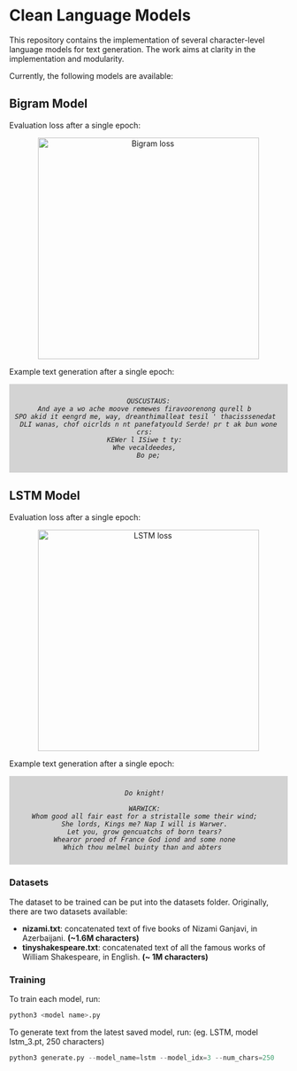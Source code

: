 # Clean Language Models
This repository contains the implementation of several character-level language models for text generation. The work aims at clarity in the implementation and modularity.  

Currently, the following models are available:

## **Bigram Model**

Evaluation loss after a single epoch:
<div align="center">
  <img src="https://github.com/meraccos/nizami/blob/main/losses/bigram.svg" alt="Bigram loss" width="400" height="400">
</div>

Example text generation after a single epoch:

<span style="background-color: lightgray; padding: 10px; display: block; text-align: center;">
  <i>
    
    QUSCUSTAUS:
    And aye a wo ache moove remewes firavoorenong qurell b  
    SPO akid it eengrd me, way, dreanthimalleat tesil ' thacisssenedat  
    DLI wanas, chof oicrlds n nt panefatyould Serde! pr t ak bun wone crs:  
    KEWer l ISiwe t ty:  
    Whe vecaldeedes,  
    Bo pe;
  </i>
</span>

## **LSTM Model**

Evaluation loss after a single epoch:
<div align="center">
  <img src="https://github.com/meraccos/nizami/blob/main/losses/lstm.svg" alt="LSTM loss" width="400" height="400">
</div>

Example text generation after a single epoch:

<span style="background-color: lightgray; padding: 10px; display: block; text-align: center;">
  <i>
    
    Do knight!  
      
    WARWICK:  
    Whom good all fair east for a stristalle some their wind;  
    She lords, Kings me? Nap I will is Warwer.  
    Let you, grow gencuatchs of born tears?  
    Whearor proed of France God iond and some none  
    Which thou melmel buinty than and abters   
  </i>
</span>

### Datasets
The dataset to be trained can be put into the datasets folder. Originally, there are two datasets available:
* **nizami.txt**: concatenated text of five books of Nizami Ganjavi, in Azerbaijani. **(~1.6M characters)**
* **tinyshakespeare.txt**: concatenated text of all the famous works of William Shakespeare, in English. **(~ 1M characters)**


### Training
To train each model, run:
```python
python3 <model name>.py
```

To generate text from the latest saved model, run: (eg. LSTM, model lstm_3.pt, 250 characters)
```python
python3 generate.py --model_name=lstm --model_idx=3 --num_chars=250
```
